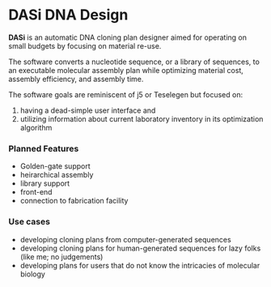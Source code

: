 # DASi DNA Design

**DASi** is an automatic DNA cloning plan designer aimed for operating on small budgets by focusing on material
re-use.

The software converts a nucleotide sequence, or a library of sequences, to an executable molecular assembly plan while 
optimizing material cost, assembly efficiency, and assembly time.

The software goals are reminiscent of j5 or Teselegen but focused on:
1. having a dead-simple user interface and 
1. utilizing information about current laboratory inventory in its optimization algorithm

### Planned Features

* Golden-gate support
* heirarchical assembly
* library support
* front-end
* connection to fabrication facility

### Use cases

* developing cloning plans from computer-generated sequences
* developing cloning plans for human-generated sequences for lazy folks (like me; no judgements)
* developing plans for users that do not know the intricacies of molecular biology
